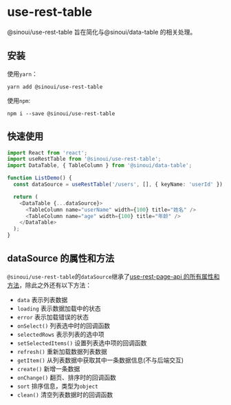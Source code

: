 # use-rest-table

@sinoui/use-rest-table 旨在简化与@sinoui/data-table 的相关处理。

## 安装

使用`yarn`：

```shell
yarn add @sinoui/use-rest-table
```

使用`npm`:

```shell
npm i --save @sinoui/use-rest-table
```

## 快速使用

```typescript
import React from 'react';
import useRestTable from '@sinoui/use-rest-table';
import DataTable, { TableColumn } from '@sinoui/data-table';

function ListDemo() {
  const dataSource = useRestTable('/users', [], { keyName: 'userId' });

  return (
    <DataTable {...dataSource}>
      <TableColumn name="userName" width={100} title="姓名" />
      <TableColumn name="age" width={100} title="年龄" />
    </DataTable>
  );
}
```

## dataSource 的属性和方法

`@sinoui/use-rest-table`的`dataSource`继承了[use-rest-page-api 的所有属性和方法](https://sinoui.github.io/use-rest-page-api/#datasource-%E7%9A%84%E5%B1%9E%E6%80%A7%E5%92%8C%E6%96%B9%E6%B3%95)，除此之外还有以下方法：

- `data` 表示列表数据
- `loading` 表示数据加载中的状态
- `error` 表示加载错误的状态
- `onSelect()` 列表选中时的回调函数
- `selectedRows` 表示列表的选中项
- `setSelectedItems()` 设置列表选中项的回调函数
- `refresh()` 重新加载数据列表数据
- `getItem()` 从列表数据中获取其中一条数据信息(不与后端交互)
- `create()` 新增一条数据
- `onChange()` 翻页、排序时的回调函数
- `sort` 排序信息，类型为`object`
- `clean()` 清空列表数据时的回调函数
